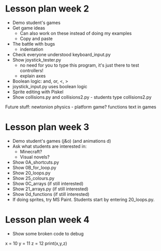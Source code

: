 # Lesson plan week 2
* Demo student's games
* Get game ideas
  * Can also work on these instead of doing my examples
  * Copy and paste
* The battle with bugs
  * indentation
* Check everyone understood keyboard_input.py
* Show joystick_tester.py
  * no need for you to type this program, it's just there to test controllers!
  * explain axes
* Boolean logic: and, or, <, >
* joystick_input.py uses boolean logic
* Sprite editing with Piskel
* Show collisions.py and collisions2.py - students type collisions2.py

Future stuff:
newtonion physics - platform game?
functions
text in games

# Lesson plan week 3
* Demo student's games (j&o) (and animations d)
* Ask what students are interested in:
  * Minecraft?
  * Visual novels?
* Show 0A_shortcuts.py
* Show 0B_for_loop.py
* Show 20_loops.py
* Show 25_colours.py
* Show 0C_arrays  (if still interested)
* Show 21_arrays.py (if still interested)
* Show 0d_functions (if still interested)
* If doing sprites, try MS Paint.  Students start by entering 20_loops.py.

# Lesson plan week 4
* Show some broken code to debug

x = 10
 y = 11
z = 12
print(x,y,z)